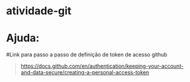 # atividade-git

# Ajuda:

#Link para passo a passo de definição de token de acesso github
> https://docs.github.com/en/authentication/keeping-your-account-and-data-secure/creating-a-personal-access-token
